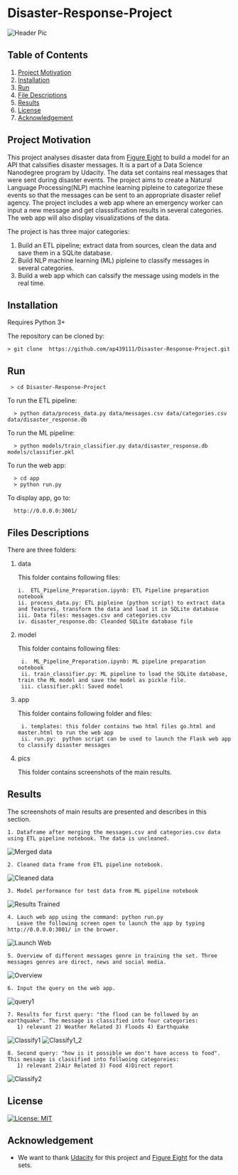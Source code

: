 # Disaster-Response-Project

![Header Pic](pics/intro.png)

## Table of Contents

1. [Project Motivation](#project_motivation)
2. [Installation](#installation)
3. [Run](#run)
4. [File Descriptions](#file_descriptions)
5. [Results](#results) 
6. [License](#license)
7. [Acknowledgement](#acknowledgement)


<a name="project_motivation"></a>
## Project Motivation

This project analyses disaster data from [Figure Eight](https://www.figure-eight.com/) to build a model for an API that calssifies disaster messages. It is a part of a Data Science Nanodegree program by Udacity. The data set contains real messages that were sent during disaster events. The project aims to create a Natural Language Processing(NLP) machine learning pipleine to categorize these events so that the messages can be sent to an appropriate disaster relief agency. The project includes a web app where an emergency worker can input a new message and get classsification results in several categories. The web app will also display visualizations of the data.

The project is has three major categories:

  1. Build an ETL pipeline; extract data from sources, clean the data and save them in a SQLite database.
  2. Build NLP machine learning (ML) pipleine to classify messages in several categories.
  3. Build a web app which can calssify the message using models in the real time.
  
<a name="installation"></a>
## Installation  

  Requires Python 3+
  
  The repository can be cloned by: 
  
    > git clone  https://github.com/ap439111/Disaster-Response-Project.git
    

<a name="run"></a>
## Run

     > cd Disaster-Response-Project
     
  To run the ETL pipeline:
  
      > python data/process_data.py data/messages.csv data/categories.csv data/disaster_response.db
      
  To run the ML pipeline:
  
      > python models/train_classifier.py data/disaster_response.db models/classifier.pkl
      
  To run the web app:
  
      > cd app
      > python run.py
      
  To display app, go to:
  
      http://0.0.0.0:3001/
     
<a name="files_descriptions"></a>
## Files Descriptions

  There are three folders:
  
   1. data
        
        This folder contains following files:
        
          i.  ETL_Pipeline_Preparation.ipynb: ETL Pipeline preparation notebook
          ii. process_data.py: ETL pipleine (python script) to extract data and features, transform the data and load it in SQLite database
          iii. Data files: messages.csv and categories.csv
          iv. disaster_response.db: Cleanded SQLite database file
              
  2. model
  
        This folder contains following files:
        
        
          i.  ML_Pipeline_Preparation.ipynb: ML pipeline preparation notebook
          ii. train_classifier.py: ML pipeline to load the SQLite database, train the ML model and save the model as pickle file. 
          iii. classifier.pkl: Saved model
          
  3. app
  
        This folder contains following folder and files:
        
      
          i. templates: this folder contains two html files go.html and master.html to run the web app
          ii. run.py:  python script can be used to launch the Flask web app to classify disaster messages
          
  4. pics
  
        This folder contains screenshots of the main results.
          
<a name="results"></a>
## Results

The screenshots of main results are presented and describes in this section.

    1. Dataframe after merging the messages.csv and categories.csv data using ETL pipeline notebook. The data is uncleaned.
![Merged data](pics/merged_data.png)     

    2. Cleaned data frame from ETL pipeline notebook.
![Cleaned data](pics/cleaned_data.png)  
  
    3. Model performance for test data from ML pipeline notebook
![Results Trained](pics/results_trained_model.png)

    4. Lauch web app using the command: python run.py
       Leave the following screen open to launch the app by typing http://0.0.0.0:3001/ in the brower.
![Launch Web](pics/web_launch.png)

    5. Overview of different messages genre in training the set. Three messages genres are direct, news and social media.
![Overview](pics/overview.png)

    6. Input the query on the web app.
![query1](pics/query_msg1.png)

    7. Results for first query: "the flood can be followed by an earthquake". The message is classified into four categories:
       1) relevant 2) Weather Related 3) Floods 4) Earthquake
![Classify1](pics/classify1.png)
![Classify1_2](pics/classify1_2.png)

    8. Second query: "how is it possible we don't have access to food". This message is classified into follwoing categoreies:
       1) relevant 2)Air Related 3) Food 4)Direct report
![Classify2](pics/classify2.png)


<a name="license"></a>
## License
[![License: MIT](https://img.shields.io/badge/License-MIT-yellow.svg)](https://opensource.org/licenses/MIT)


<a name="acknowledgement"></a>
## Acknowledgement
* We want to thank [Udacity](https://www.udacity.com/) for this project and [Figure Eight](https://www.figure-eight.com/) for the data sets.


